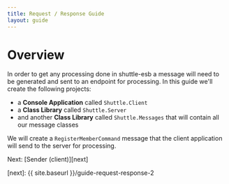 ```yaml
---
title: Request / Response Guide
layout: guide
---
```

<script src="{{ site.baseurl }}/assets/js/guide-request-response.js"></script>
<script>shuttle.guideData.selectedItemName = 'guide-request-response-1'</script>
# Overview

In order to get any processing done in shuttle-esb a message will need to be generated and sent to an endpoint for processing.  In this guide we'll create the following projects:

- a **Console Application** called `Shuttle.Client`
- a **Class Library** called `Shuttle.Server`
- and another **Class Library** called `Shuttle.Messages` that will contain all our message classes

We will create a `RegisterMemberCommand` message that the client application will send to the server for processing.

Next: [Sender (client)][next]

[next]: {{ site.baseurl }}/guide-request-response-2
